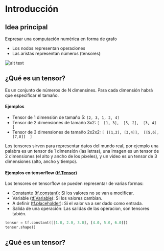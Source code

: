 # Introducción

## Idea principal

Expresar una computación numérica en forma de grafo

* Los nodos representan operaciones
* Las aristas representan números (tensores)

![alt text](https://www.tensorflow.org/images/getting_started_add.png)


## ¿Qué es un tensor?

Es un conjunto de números de N dimensines. Para cada dimensión habrá que especificar el tamaño.

#### Ejemplos

* Tensor de 1 dimensión de tamaño 5: `[2, 3, 1, 2, 4]`
* Tensor de 2 dimensiones de tamaño 3x2: `[  [1, 3],  [5, 2],  [3, 4] ]`
* Tensor de 3 dimensiones de tamaño 2x2x2: `[ [[1,2], [3,4]],  [[5,6], [7,8]]  ]`

Los tensores sirven para representar datos del mundo real, por ejemplo una palabra es un tensor de 1 dimensión (las letras), una imagen es un tensor de 2 dimensiones (el alto y ancho de los píxeles), y un vídeo es un tensor de 3 dimensiones (alto, ancho y tiempo).


#### Ejemplos en tensorflow ([tf.Tensor](https://www.tensorflow.org/api_docs/python/tf/Tensor))

Los tensores en tensorflow se pueden representar de varias formas:

* Constante ([tf.constant](https://www.tensorflow.org/api_docs/python/tf/constant)): Si los valores no se van a modificar.
* Variable ([tf.Variable](https://www.tensorflow.org/api_docs/python/tf/Variable)): Si los valores cambian.
* A definir ([tf.placeholder](https://www.tensorflow.org/api_docs/python/tf/placeholder)): Si el valor va a ser dado como entrada.
* Salida de una operación: Las salidas de las operacion, son tensores tabién. 



```python
tensor = tf.constant([[1.0, 2.0, 3.0], [4.0, 5.0, 6.0]])
tensor.shape()
```



## ¿Qué es un tensor?
